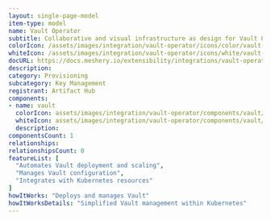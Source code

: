 ```yaml
---
layout: single-page-model
item-type: model
name: Vault Operator
subtitle: Collaborative and visual infrastructure as design for Vault Operator
colorIcon: /assets/images/integration/vault-operator/icons/color/vault-operator-color.svg
whiteIcon: /assets/images/integration/vault-operator/icons/white/vault-operator-white.svg
docURL: https://docs.meshery.io/extensibility/integrations/vault-operator
description: 
category: Provisioning
subcategory: Key Management
registrant: Artifact Hub
components: 
- name: vault
  colorIcon: assets/images/integration/vault-operator/components/vault/icons/color/vault-color.svg
  whiteIcon: assets/images/integration/vault-operator/components/vault/icons/white/vault-white.svg
  description: 
componentsCount: 1
relationships: 
relationshipsCount: 0
featureList: [
  "Automates Vault deployment and scaling",
  "Manages Vault configuration",
  "Integrates with Kubernetes resources"
]
howItWorks: "Deploys and manages Vault"
howItWorksDetails: "Simplified Vault management within Kubernetes"
---
```

